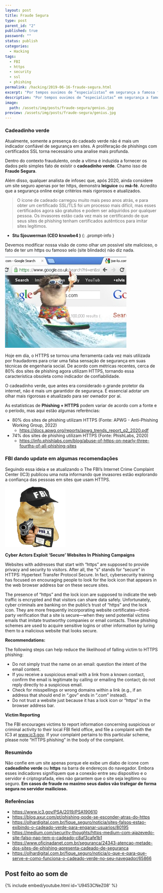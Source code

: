 ```yaml
---
layout: post
title: Fraude Segura
type: post
parent_id: "2"
published: true
password: ""
status: publish
categories:
  - Hacking
tags:
  - FBI
  - https
  - security
  - ssl
  - phishing
permalink: /hacking/2019-06-16-fraude-segura.html
excerpt: "Por tempos ouvimos de “especialistas” em segurança a famosa frase: sempre antes de fornecer seus dados verifique se o site tem https e o cadeadinho verde."
description: "Por tempos ouvimos de “especialistas” em segurança a famosa frase: sempre antes de fornecer seus dados verifique se o site tem https e o cadeadinho verde."
image:
  path: /assets/img/posts/fraude-segura/genius.jpg
preview: /assets/img/posts/fraude-segura/genius.jpg
---
```


### Cadeadinho verde

Atualmente, somente a presença do cadeado verde não é mais um indicador confiável de segurança em sites. A proliferação de phishings com certificados SSL torna necessário uma analise mais profunda.

Dentro do contexto fraudulento, onde a vítima é induzida a fornecer os dados pelo simples fato de existir o **cadeadinho verde**. Chamo isso de **Fraude Segura**.

Além disso, qualquer analista de infosec que, após 2020, ainda considere um site seguro apenas por ter https, demonstra **leiguice** ou **má-fé**. Acredito que a segurança online exige critérios mais rigorosos e atualizados.

> O ícone de cadeado carregou muito mais peso anos atrás, e para obter um certificado SSL/TLS foi um processo mais difícil, mas esses certificados agora são gratuitos e podem ser adquiridos por qualquer pessoa. Os invasores estão cada vez mais se certificando de que seus sites de phishing tenham certificados autênticos para imitar sites legítimos.
- **Stu Sjouwerman (CEO knowbe4 )**
{: .prompt-info }

Devemos modificar nossa visão de como olhar um possível site malicioso, o fato de ter um https ou famoso selo (site blindado) não diz nada.

![](/assets/img/posts/fraude-segura/IwTWTsUzmIicM.webp)


Hoje em dia, o HTTPS se tornou uma ferramenta cada vez mais utilizada por fraudadores para criar uma falsa sensação de segurança em suas técnicas de engenharia social. De acordo com métricas recentes, cerca de 80% dos sites de phishing agora utilizam HTTPS, tornando essa característica obsoleta como indicador de confiabilidade.

O cadeadinho verde, que antes era considerado o grande protetor da internet, não é mais um garantidor de segurança. É essencial adotar um olhar mais rigorosas e atualizado para ser ownador por aí.

As estatísticas de **Phishing + HTTPS** podem variar de acordo com a fonte e o período, mas aqui estão algumas referências:

- 80% dos sites de phishing utilizam HTTPS (Fonte: APWG - Anti-Phishing Working Group, 2022)
  - <https://docs.apwg.org/reports/apwg_trends_report_q2_2020.pdf>
- 74% dos sites de phishing utilizam HTTPS (Fonte: PhishLabs, 2020)
  - <https://info.phishlabs.com/blog/abuse-of-https-on-nearly-three-fourths-of-all-phishing-sites>


### FBI dando update em algumas recomendações

Seguindo essa ideia e se atualizando o The FBI’s Internet Crime Complaint Center (IC3)  publicou uma nota informando que invasores estão explorando a confiança das pessoas em sites que usam HTTPS.

![](/assets/img/posts/fraude-segura/fbi.gif)

**Cyber Actors Exploit ‘Secure’ Websites In Phishing Campaigns**

Websites with addresses that start with “https” are supposed to provide privacy and security to visitors. After all, the “s” stands for “secure” in HTTPS: Hypertext Transfer Protocol Secure. In fact, cybersecurity training has focused on encouraging people to look for the lock icon that appears in the web browser address bar on these secure sites.

The presence of “https” and the lock icon are supposed to indicate the web traffic is encrypted and that visitors can share data safely. Unfortunately, cyber criminals are banking on the public’s trust of “https” and the lock icon. They are more frequently incorporating website certificates—third-party verification that a site is secure—when they send potential victims emails that imitate trustworthy companies or email contacts. These phishing schemes are used to acquire sensitive logins or other information by luring them to a malicious website that looks secure.


**Recommendations:**

The following steps can help reduce the likelihood of falling victim to HTTPS phishing:

- Do not simply trust the name on an email: question the intent of the email content. 
- If you receive a suspicious email with a link from a known contact, confirm the email is legitimate by calling or emailing the contact; do not reply directly to a suspicious email.
- Check for misspellings or wrong domains within a link (e.g., if an address that should end in “.gov” ends in “.com” instead).
- Do not trust a website just because it has a lock icon or “https” in the browser address bar.


**Victim Reporting**

The FBI encourages victims to report information concerning suspicious or criminal activity to their local FBI field office, and file a complaint with the IC3 at www.ic3.gov. If your complaint pertains to this particular scheme, please note “HTTPS phishing” in the body of the complaint.


### Resumindo

Não confie em um site apenas porque ele exibe um diabo de ícone com **cadeadinho verde** ou **https** na barra de endereços do navegador. Embora esses indicadores signifiquem que a conexão entre seu dispositivo e o servidor é criptografada, eles não garantem que o site seja legítimo ou seguro. **Em casos de fraude no maximo seus dados vão trafegar de forma segura no servidor mailicioso.**

### Referências

- <https://www.ic3.gov/PSA/2019/PSA190610>
- <https://blog.axur.com/pt/phishing-pode-se-esconder-atras-do-https>
- <https://olhardigital.com.br/fique_seguro/noticia/sites-falsos-estao-exibindo-o-cadeado-verde-para-enganar-usuarios/80195>
- <https://medium.com/security-thoughts/https-medium-com-ajazevedo-site-falso-nao-tem-o-cadeado-c8af3cafe1b1>
- <https://www.oficinadanet.com.br/seguranca/24343-atencao-metade-dos-sites-de-phishing-apresenta-cadeado-de-seguranca>
- <https://olhardigital.com.br/fique_seguro/noticia/o-que-e-para-que-serve-e-como-funciona-o-cadeado-verde-no-seu-navegador/65866>


## Post feito ao som de

{% include embed/youtube.html id='U9453CNeZ08' %}
